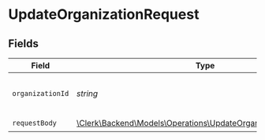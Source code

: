 # UpdateOrganizationRequest


## Fields

| Field                                                                                                                      | Type                                                                                                                       | Required                                                                                                                   | Description                                                                                                                |
| -------------------------------------------------------------------------------------------------------------------------- | -------------------------------------------------------------------------------------------------------------------------- | -------------------------------------------------------------------------------------------------------------------------- | -------------------------------------------------------------------------------------------------------------------------- |
| `organizationId`                                                                                                           | *string*                                                                                                                   | :heavy_check_mark:                                                                                                         | The ID of the organization to update                                                                                       |
| `requestBody`                                                                                                              | [\Clerk\Backend\Models\Operations\UpdateOrganizationRequestBody](../../Models/Operations/UpdateOrganizationRequestBody.md) | :heavy_check_mark:                                                                                                         | N/A                                                                                                                        |
